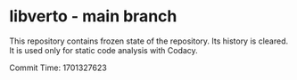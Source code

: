 # libverto - main branch

This repository contains frozen state of the repository.
Its history is cleared. It is used only for static code
analysis with Codacy.

Commit Time: 1701327623